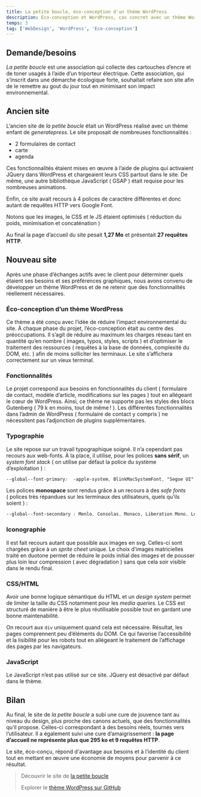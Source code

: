 ```yaml
---
title: La petite boucle, éco-conception d'un thème WordPress
description: Eco-conception et WordPress, cas concret avec un thème WordPress éco-conçu pour le site de la petite boucle.
temps: 3
tag: ['WebDesign', 'WordPress', 'Eco-conception']
---
```



## Demande/besoins
*La petite boucle* est une association qui collecte des cartouches d’encre et de toner usagés à l’aide d’un triporteur électrique.
Cette association, qui s’inscrit dans une démarche écologique forte, souhaitait refaire son site afin de le remettre au gout du jour tout en minimisant son impact environnemental.
 
## Ancien site
<v-img src="lpb.jpeg" alt="la petite boucle ancien site"></v-img>
L’ancien site de *la petite boucle* était un WordPress réalisé avec un thème enfant de *generatepress*. 
Le site proposait de nombreuses fonctionnalités :
- 2 formulaires de contact
- carte 
- agenda

Ces fonctionnalités étaient mises en œuvre à l’aide de plugins qui activaient JQuery dans WordPress et chargeaient leurs CSS partout dans le site.
De même, une autre bibliothèque JavaScript ( GSAP ) était requise pour les nombreuses animations.

Enfin, ce site avait recours à 4 polices de caractère différentes et donc autant de requêtes HTTP vers Google Font.

Notons que les images, le CSS et le JS étaient optimisés ( réduction du poids, minimisation et concaténation ) 

Au final la page d’accueil du site pesait **1,27 Mo** et présentait **27 requêtes HTTP**.

## Nouveau site
<v-img src="lpb-new.jpeg" alt="la petite boucle nouveau site"></v-img>
 Après une phase d’échanges actifs avec le client pour déterminer quels étaient ses besoins et ses préférences graphiques, nous avons convenu de développer un thème WordPress et de ne retenir que des fonctionnalités réellement nécessaires.
 
### Éco-conception d’un thème WordPress
Ce thème a été conçu avec l’idée de réduire l’impact environnemental du site. À chaque phase du projet, l’éco-conception était au centre des préoccupations.
Il s’agit de réduire au maximum les charges réseau tant en quantité qu’en nombre ( images, typos, styles, scripts ) et d’optimiser le traitement des ressources ( requêtes à la base de données, complexité du DOM, etc. ) afin de moins solliciter les terminaux. Le site s’affichera correctement sur un vieux terminal. 

### Fonctionnalités
Le projet correspond aux besoins en fonctionnalités du client ( formulaire de contact, modèle d’article, modifications sur les pages ) tout en allégeant le cœur de WordPress.
Ainsi, ce thème ne supporte pas les styles des blocs Gutenberg ( 79 k en moins, tout de même ! ).
Les différentes fonctionnalités dans l’admin de WordPress ( formulaire de contact y compris ) ne nécessitent pas l’adjonction de plugins supplémentaires.

### Typographie
Le site repose sur un travail typographique soigné. Il n’a cependant pas recours aux web-fonts.
À la place, il utilise, pour les polices **sans sérif**, un *system font stack* ( on utilise par défaut la police du système d’exploitation ) :

```	css
--global--font-primary:  -apple-system, BlinkMacSystemFont, "Segoe UI", Roboto, Oxygen-Sans, Ubuntu, Cantarell, "Helvetica Neue", sans-serif;
```

Les polices **monospace** sont rendus grâce à un recours à des *safe fonts* ( polices très répandues sur les terminaux des utilisateurs, quels qu’ils soient ) :

```css
--global--font-secondary : Menlo, Consolas, Monaco, Liberation Mono, Lucida Console, monospace;
```


### Iconographie
Il est fait recours autant que possible aux images en svg. Celles-ci sont chargées grâce à un *sprite cheet* unique.
Le choix d’images matricielles traité en duotone permet de réduire le poids initial des images et de pousser plus loin leur compression ( avec dégradation ) sans que cela soir visible dans le rendu final.

### CSS/HTML
Avoir une bonne logique sémantique du HTML et un *design system* permet de limiter la taille du CSS notamment pour les *media queries*. Le CSS est structuré de manière à être le plus réutilisable possible tout en gardant une bonne maintenabilité.

On recourt aux ```div``` uniquement quand cela est nécessaire.
Résultat, les pages comprennent peu d’éléments du DOM. Ce qui favorise l’accessibilité et la lisibilité pour les robots tout en allégeant le traitement de l’affichage des pages par les navigateurs. 

### JavaScript
Le JavaScript n’est pas utilisé sur ce site. JQuery est désactivé par défaut dans le thème.

## Bilan
Au final, le site de *la petite boucle* a subi une cure de jouvence tant au niveau du design, plus proche des canons actuels, que des fonctionnalités qu’il propose. Celles-ci correspondant à des besoins réels, tournés vers l’utilisateur.
Il a également suivi une cure d’amaigrissement : **la page d’accueil ne représente plus que 295 ko et 9 requêtes HTTP**.

Le site, éco-conçu, répond d'avantage aux besoins et à l’identité du client tout en mettant en œuvre une économie de moyens pour parvenir à ce résultat.

> Découvrir le site de [la petite boucle](https://www.lapetiteboucle.fr)
> 
> Explorer le [thème WordPress sur GitHub](https://github.com/benabot/lapetiteboucle)